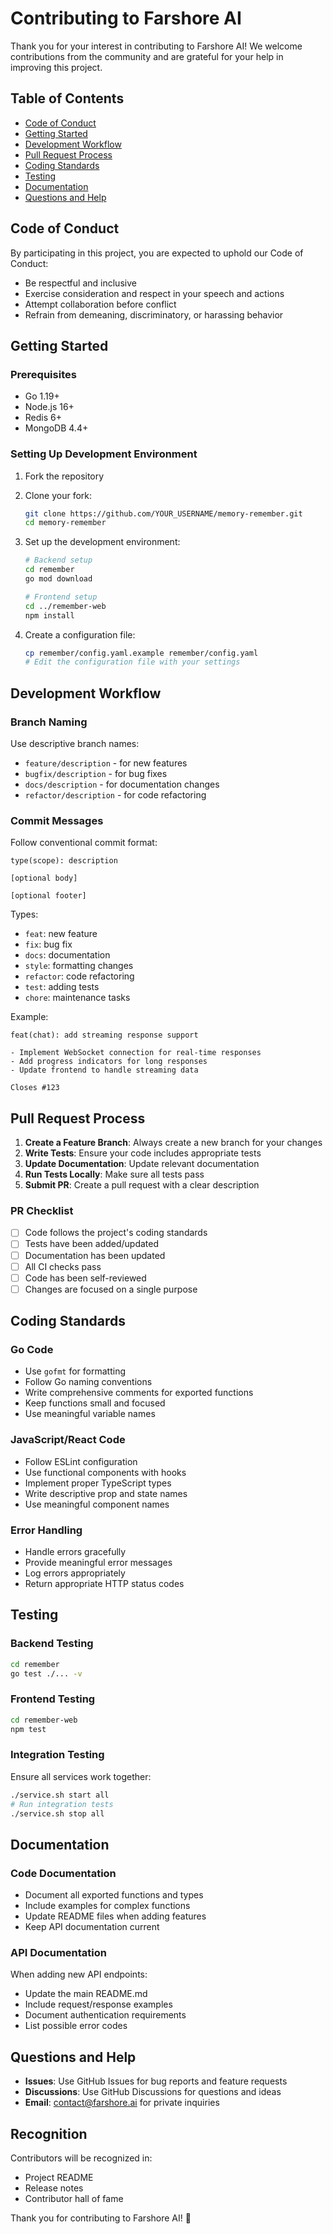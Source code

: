 # Contributing to Farshore AI

Thank you for your interest in contributing to Farshore AI! We welcome contributions from the community and are grateful for your help in improving this project.

## Table of Contents

- [Code of Conduct](#code-of-conduct)
- [Getting Started](#getting-started)
- [Development Workflow](#development-workflow)
- [Pull Request Process](#pull-request-process)
- [Coding Standards](#coding-standards)
- [Testing](#testing)
- [Documentation](#documentation)
- [Questions and Help](#questions-and-help)

## Code of Conduct

By participating in this project, you are expected to uphold our Code of Conduct:
- Be respectful and inclusive
- Exercise consideration and respect in your speech and actions
- Attempt collaboration before conflict
- Refrain from demeaning, discriminatory, or harassing behavior

## Getting Started

### Prerequisites

- Go 1.19+
- Node.js 16+
- Redis 6+
- MongoDB 4.4+

### Setting Up Development Environment

1. Fork the repository
2. Clone your fork:
   ```bash
   git clone https://github.com/YOUR_USERNAME/memory-remember.git
   cd memory-remember
   ```

3. Set up the development environment:
   ```bash
   # Backend setup
   cd remember
   go mod download
   
   # Frontend setup
   cd ../remember-web
   npm install
   ```

4. Create a configuration file:
   ```bash
   cp remember/config.yaml.example remember/config.yaml
   # Edit the configuration file with your settings
   ```

## Development Workflow

### Branch Naming

Use descriptive branch names:
- `feature/description` - for new features
- `bugfix/description` - for bug fixes
- `docs/description` - for documentation changes
- `refactor/description` - for code refactoring

### Commit Messages

Follow conventional commit format:
```
type(scope): description

[optional body]

[optional footer]
```

Types:
- `feat`: new feature
- `fix`: bug fix
- `docs`: documentation
- `style`: formatting changes
- `refactor`: code refactoring
- `test`: adding tests
- `chore`: maintenance tasks

Example:
```
feat(chat): add streaming response support

- Implement WebSocket connection for real-time responses
- Add progress indicators for long responses
- Update frontend to handle streaming data

Closes #123
```

## Pull Request Process

1. **Create a Feature Branch**: Always create a new branch for your changes
2. **Write Tests**: Ensure your code includes appropriate tests
3. **Update Documentation**: Update relevant documentation
4. **Run Tests Locally**: Make sure all tests pass
5. **Submit PR**: Create a pull request with a clear description

### PR Checklist

- [ ] Code follows the project's coding standards
- [ ] Tests have been added/updated
- [ ] Documentation has been updated
- [ ] All CI checks pass
- [ ] Code has been self-reviewed
- [ ] Changes are focused on a single purpose

## Coding Standards

### Go Code

- Use `gofmt` for formatting
- Follow Go naming conventions
- Write comprehensive comments for exported functions
- Keep functions small and focused
- Use meaningful variable names

### JavaScript/React Code

- Follow ESLint configuration
- Use functional components with hooks
- Implement proper TypeScript types
- Write descriptive prop and state names
- Use meaningful component names

### Error Handling

- Handle errors gracefully
- Provide meaningful error messages
- Log errors appropriately
- Return appropriate HTTP status codes

## Testing

### Backend Testing

```bash
cd remember
go test ./... -v
```

### Frontend Testing

```bash
cd remember-web
npm test
```

### Integration Testing

Ensure all services work together:
```bash
./service.sh start all
# Run integration tests
./service.sh stop all
```

## Documentation

### Code Documentation

- Document all exported functions and types
- Include examples for complex functions
- Update README files when adding features
- Keep API documentation current

### API Documentation

When adding new API endpoints:
- Update the main README.md
- Include request/response examples
- Document authentication requirements
- List possible error codes

## Questions and Help

- **Issues**: Use GitHub Issues for bug reports and feature requests
- **Discussions**: Use GitHub Discussions for questions and ideas
- **Email**: contact@farshore.ai for private inquiries

## Recognition

Contributors will be recognized in:
- Project README
- Release notes
- Contributor hall of fame

Thank you for contributing to Farshore AI! 🚀
